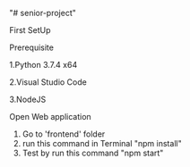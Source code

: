 "# senior-project"

First SetUp

Prerequisite

1.Python 3.7.4 x64

2.Visual Studio Code

3.NodeJS

Open Web application
1. Go to 'frontend' folder
2. run this command in Terminal "npm install"
3. Test by run this command "npm start"
